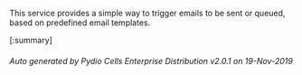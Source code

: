 






This service provides a simple way to trigger emails to be sent or queued, based on predefined email templates.

[:summary]

###### Auto generated by Pydio Cells Enterprise Distribution v2.0.1 on 19-Nov-2019
